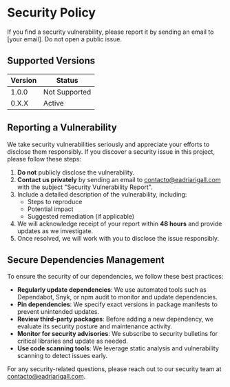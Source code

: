 # Security Policy

If you find a security vulnerability, please report it by sending an email to [your email]. Do not open a public issue.

## Supported Versions

| Version | Status  |
|---------|---------|
| 1.0.0   | Not Supported |
| 0.X.X   | Active  |

## Reporting a Vulnerability

We take security vulnerabilities seriously and appreciate your efforts to disclose them responsibly. If you discover a security issue in this project, please follow these steps:

1. **Do not** publicly disclose the vulnerability.
2. **Contact us privately** by sending an email to [contacto@eadriarigall.com](mailto:contacto@eadriarigall.com) with the subject "Security Vulnerability Report".
3. Include a detailed description of the vulnerability, including:
   - Steps to reproduce
   - Potential impact
   - Suggested remediation (if applicable)
4. We will acknowledge receipt of your report within **48 hours** and provide updates as we investigate.
5. Once resolved, we will work with you to disclose the issue responsibly.

## Secure Dependencies Management

To ensure the security of our dependencies, we follow these best practices:

- **Regularly update dependencies**: We use automated tools such as Dependabot, Snyk, or npm audit to monitor and update dependencies.
- **Pin dependencies**: We specify exact versions in package manifests to prevent unintended updates.
- **Review third-party packages**: Before adding a new dependency, we evaluate its security posture and maintenance activity.
- **Monitor for security advisories**: We subscribe to security bulletins for critical libraries and update as needed.
- **Use code scanning tools**: We leverage static analysis and vulnerability scanning to detect issues early.

For any security-related questions, please reach out to our security team at [contacto@eadriarigall.com](mailto:contacto@eadriarigall.com).

